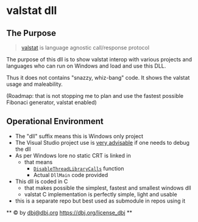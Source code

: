 
# valstat dll

## The Purpose

> [valstat](https://github.com/DBJDBJ/valstat) is language agnostic call/response protocol

The purpose of this dll is to show valstat interop with various projects and languages who can run on Windows and load and use this DLL.

Thus it does not contains "snazzy, whiz-bang" code. It shows the valstat usage and maleability.

(Roadmap: that is not stopping me to plan and use the fastest possible Fibonaci generator, valstat enabled)

## Operational Environment

- The "dll" suffix means this is Windows only project
- The Visual Studio project use is [very advisable](https://docs.microsoft.com/en-us/previous-versions/visualstudio/visual-studio-2015/debugger/how-to-debug-native-dlls?view=vs-2015&redirectedfrom=MSDN) if one needs to debug the dll
- As per Windows lore no static CRT is linked in
  - that means 
    - [`DisableThreadLibraryCalls`](https://docs.microsoft.com/en-us/windows/win32/api/libloaderapi/nf-libloaderapi-disablethreadlibrarycalls) function 
    - Actual `DllMain` code provided
- This  dll is coded in C
  - that makes possible the simplest, fastest and smallest windows dll 
  - valstat C implementation is perfectly simple, light and usable
- this is a separate repo but best used as submodule in repos using it

** &copy; by dbj@dbj.org  https://dbj.org/license_dbj **